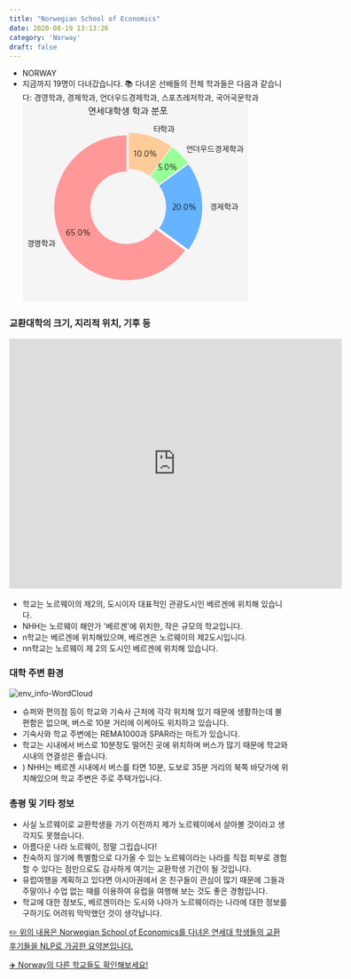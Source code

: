 ```yaml
---
title: "Norwegian School of Economics"
date: 2020-08-19 13:13:26
category: 'Norway'
draft: false
---
```



* NORWAY
* 지금까지 19명이 다녀갔습니다. 
📚 다녀온 선배들의 전체 학과들은 다음과 같습니다: 경영학과, 경제학과, 언더우드경제학과, 스포츠레저학과, 국어국문학과
![department-info](../plots/NO000002.png)
### 교환대학의 크기, 지리적 위치, 기후 등
<iframe
width="600"
height="450"
frameborder="0" style="border:0"
src="https://www.google.com/maps/embed/v1/place?key=AIzaSyC9e1AME-pVmWC4hBpFdu5S4dKzyepa3HQ&q=Norwegian+School+of+Economics&center=60.4229376,5.3024087&zoom=14" allowfullscreen>
</iframe>

* 학교는 노르웨이의 제2의, 도시이자 대표적인 관광도시인 베르겐에 위치해 있습니다.
* NHH는 노르웨이 해안가 '베르겐'에 위치한, 작은 규모의 학교입니다.
* n학교는 베르겐에 위치해있으며, 베르겐은 노르웨이의 제2도시입니다.
* nn학교는 노르웨이 제 2의 도시인 베르겐에 위치해 있습니다.


### 대학 주변 환경

![env_info-WordCloud](../univ_wordclouds_okt/env_info/NO000002_env_info_okt.png)

* 슈퍼와 편의점 등이 학교와 기숙사 근처에 각각 위치해 있기 때문에 생활하는데 불편함은 없으며, 버스로 10분 거리에 이케아도 위치하고 있습니다.
* 기숙사와 학교 주변에는 REMA1000과 SPAR라는 마트가 있습니다.
* 학교는 시내에서 버스로 10분정도 떨어진 곳에 위치하며 버스가 많기 때문에 학교와 시내의 연결성은 좋습니다.
* ) NHH는 베르겐 시내에서 버스를 타면 10분, 도보로 35분 거리의 북쪽 바닷가에 위치해있으며 학교 주변은 주로 주택가입니다.


### 총평 및 기타 정보 
* 사실 노르웨이로 교환학생을 가기 이전까지 제가 노르웨이에서 살아볼 것이라고 생각지도 못했습니다.
* 아름다운 나라 노르웨이, 정말 그립습니다!
* 친숙하지 않기에 특별함으로 다가올 수 있는 노르웨이라는 나라를 직접 피부로 경험할 수 있다는 점만으로도 감사하게 여기는 교환학생 기간이 될 것입니다.
* 유럽여행을 계획하고 있다면 아시아권에서 온 친구들이 관심이 많기 때문에 그들과 주말이나 수업 없는 때를 이용하여 유럽을 여행해 보는 것도 좋은 경험입니다.
* 학교에 대한 정보도, 베르겐이라는 도시와 나아가 노르웨이라는 나라에 대한 정보를 구하기도 어려워 막막했던 것이 생각납니다.


[✏️ 위의 내용은 Norwegian School of Economics를 다녀온 연세대 학생들의 교환 후기들을 NLP로 가공한 요약본입니다.](http://oia.yonsei.ac.kr/partner/expReport.asp?ucode=NO000002&bgbn=A)

[✈️ Norway의 다른 학교들도 확인해보세요!](https://yonsei-exchange.netlify.app/?category=Norway)
